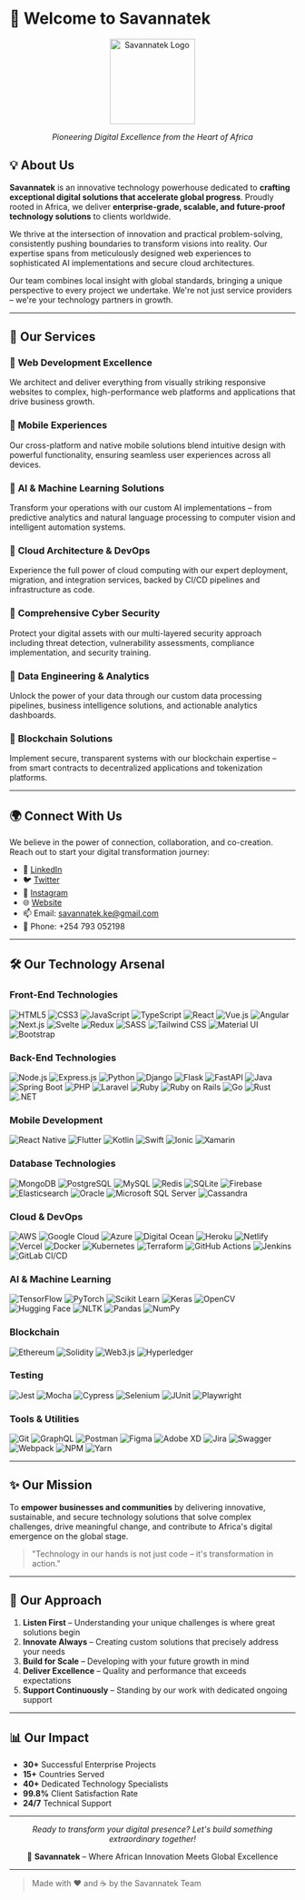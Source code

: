# 🌟 Welcome to Savannatek

<p align="center">
  <img src="https://github.com/Savannatek.png" width="150" alt="Savannatek Logo"/>
</p>

<p align="center"><em>Pioneering Digital Excellence from the Heart of Africa</em></p>

## 💡 About Us

**Savannatek** is an innovative technology powerhouse dedicated to **crafting exceptional digital solutions that accelerate global progress**. Proudly rooted in Africa, we deliver **enterprise-grade, scalable, and future-proof technology solutions** to clients worldwide.

We thrive at the intersection of innovation and practical problem-solving, consistently pushing boundaries to transform visions into reality. Our expertise spans from meticulously designed web experiences to sophisticated AI implementations and secure cloud architectures.

Our team combines local insight with global standards, bringing a unique perspective to every project we undertake. We're not just service providers – we're your technology partners in growth.

---

## 🚀 Our Services

### 🔹 **Web Development Excellence**  
We architect and deliver everything from visually striking responsive websites to complex, high-performance web platforms and applications that drive business growth.

### 🔹 **Mobile Experiences**  
Our cross-platform and native mobile solutions blend intuitive design with powerful functionality, ensuring seamless user experiences across all devices.

### 🔹 **AI & Machine Learning Solutions**  
Transform your operations with our custom AI implementations – from predictive analytics and natural language processing to computer vision and intelligent automation systems.

### 🔹 **Cloud Architecture & DevOps**  
Experience the full power of cloud computing with our expert deployment, migration, and integration services, backed by CI/CD pipelines and infrastructure as code.

### 🔹 **Comprehensive Cyber Security**  
Protect your digital assets with our multi-layered security approach including threat detection, vulnerability assessments, compliance implementation, and security training.

### 🔹 **Data Engineering & Analytics**  
Unlock the power of your data through our custom data processing pipelines, business intelligence solutions, and actionable analytics dashboards.

### 🔹 **Blockchain Solutions**  
Implement secure, transparent systems with our blockchain expertise – from smart contracts to decentralized applications and tokenization platforms.

---

## 🌍 Connect With Us

We believe in the power of connection, collaboration, and co-creation. Reach out to start your digital transformation journey:

- 💼 [LinkedIn](https://linkedin.com/company/savannatek/)
- 🐦 [Twitter](https://twitter.com/savannatek)  
- 📸 [Instagram](https://instagram.com/savanna.tek)  
- 🌐 [Website](https://savannatek.vercel.app/)
- 📫 Email: savannatek.ke@gmail.com 
- 📱 Phone: +254 793 052198

---

## 🛠️ Our Technology Arsenal

### Front-End Technologies
![HTML5](https://img.shields.io/badge/HTML5-E34F26?style=flat&logo=html5&logoColor=white)
![CSS3](https://img.shields.io/badge/CSS3-1572B6?style=flat&logo=css3&logoColor=white)
![JavaScript](https://img.shields.io/badge/JavaScript-F7DF1E?style=flat&logo=javascript&logoColor=black)
![TypeScript](https://img.shields.io/badge/TypeScript-007ACC?style=flat&logo=typescript&logoColor=white)
![React](https://img.shields.io/badge/React-20232A?style=flat&logo=react&logoColor=61DAFB)
![Vue.js](https://img.shields.io/badge/Vue.js-35495E?style=flat&logo=vuedotjs&logoColor=4FC08D)
![Angular](https://img.shields.io/badge/Angular-DD0031?style=flat&logo=angular&logoColor=white)
![Next.js](https://img.shields.io/badge/Next.js-000000?style=flat&logo=nextdotjs&logoColor=white)
![Svelte](https://img.shields.io/badge/Svelte-4A4A55?style=flat&logo=svelte&logoColor=FF3E00)
![Redux](https://img.shields.io/badge/Redux-593D88?style=flat&logo=redux&logoColor=white)
![SASS](https://img.shields.io/badge/Sass-CC6699?style=flat&logo=sass&logoColor=white)
![Tailwind CSS](https://img.shields.io/badge/Tailwind_CSS-38B2AC?style=flat&logo=tailwind-css&logoColor=white)
![Material UI](https://img.shields.io/badge/Material--UI-0081CB?style=flat&logo=material-ui&logoColor=white)
![Bootstrap](https://img.shields.io/badge/Bootstrap-563D7C?style=flat&logo=bootstrap&logoColor=white)

### Back-End Technologies
![Node.js](https://img.shields.io/badge/Node.js-339933?style=flat&logo=nodedotjs&logoColor=white)
![Express.js](https://img.shields.io/badge/Express.js-000000?style=flat&logo=express&logoColor=white)
![Python](https://img.shields.io/badge/Python-14354C?style=flat&logo=python&logoColor=white)
![Django](https://img.shields.io/badge/Django-092E20?style=flat&logo=django&logoColor=white)
![Flask](https://img.shields.io/badge/Flask-000000?style=flat&logo=flask&logoColor=white)
![FastAPI](https://img.shields.io/badge/FastAPI-009688?style=flat&logo=fastapi&logoColor=white)
![Java](https://img.shields.io/badge/Java-ED8B00?style=flat&logo=java&logoColor=white)
![Spring Boot](https://img.shields.io/badge/Spring_Boot-6DB33F?style=flat&logo=spring-boot&logoColor=white)
![PHP](https://img.shields.io/badge/PHP-777BB4?style=flat&logo=php&logoColor=white)
![Laravel](https://img.shields.io/badge/Laravel-FF2D20?style=flat&logo=laravel&logoColor=white)
![Ruby](https://img.shields.io/badge/Ruby-CC342D?style=flat&logo=ruby&logoColor=white)
![Ruby on Rails](https://img.shields.io/badge/Ruby_on_Rails-CC0000?style=flat&logo=ruby-on-rails&logoColor=white)
![Go](https://img.shields.io/badge/Go-00ADD8?style=flat&logo=go&logoColor=white)
![Rust](https://img.shields.io/badge/Rust-000000?style=flat&logo=rust&logoColor=white)
![.NET](https://img.shields.io/badge/.NET-5C2D91?style=flat&logo=dot-net&logoColor=white)

### Mobile Development
![React Native](https://img.shields.io/badge/React_Native-20232A?style=flat&logo=react&logoColor=61DAFB)
![Flutter](https://img.shields.io/badge/Flutter-02569B?style=flat&logo=flutter&logoColor=white)
![Kotlin](https://img.shields.io/badge/Kotlin-0095D5?style=flat&logo=kotlin&logoColor=white)
![Swift](https://img.shields.io/badge/Swift-FA7343?style=flat&logo=swift&logoColor=white)
![Ionic](https://img.shields.io/badge/Ionic-3880FF?style=flat&logo=ionic&logoColor=white)
![Xamarin](https://img.shields.io/badge/Xamarin-3498DB?style=flat&logo=xamarin&logoColor=white)

### Database Technologies
![MongoDB](https://img.shields.io/badge/MongoDB-4EA94B?style=flat&logo=mongodb&logoColor=white)
![PostgreSQL](https://img.shields.io/badge/PostgreSQL-316192?style=flat&logo=postgresql&logoColor=white)
![MySQL](https://img.shields.io/badge/MySQL-00000F?style=flat&logo=mysql&logoColor=white)
![Redis](https://img.shields.io/badge/Redis-DC382D?style=flat&logo=redis&logoColor=white)
![SQLite](https://img.shields.io/badge/SQLite-07405E?style=flat&logo=sqlite&logoColor=white)
![Firebase](https://img.shields.io/badge/Firebase-FFCA28?style=flat&logo=firebase&logoColor=black)
![Elasticsearch](https://img.shields.io/badge/Elasticsearch-005571?style=flat&logo=elasticsearch&logoColor=white)
![Oracle](https://img.shields.io/badge/Oracle-F80000?style=flat&logo=oracle&logoColor=white)
![Microsoft SQL Server](https://img.shields.io/badge/Microsoft_SQL_Server-CC2927?style=flat&logo=microsoft-sql-server&logoColor=white)
![Cassandra](https://img.shields.io/badge/Cassandra-1287B1?style=flat&logo=apache-cassandra&logoColor=white)

### Cloud & DevOps
![AWS](https://img.shields.io/badge/AWS-232F3E?style=flat&logo=amazon-aws&logoColor=white)
![Google Cloud](https://img.shields.io/badge/Google_Cloud-4285F4?style=flat&logo=google-cloud&logoColor=white)
![Azure](https://img.shields.io/badge/Microsoft_Azure-0089D6?style=flat&logo=microsoft-azure&logoColor=white)
![Digital Ocean](https://img.shields.io/badge/DigitalOcean-0080FF?style=flat&logo=digitalocean&logoColor=white)
![Heroku](https://img.shields.io/badge/Heroku-430098?style=flat&logo=heroku&logoColor=white)
![Netlify](https://img.shields.io/badge/Netlify-00C7B7?style=flat&logo=netlify&logoColor=white)
![Vercel](https://img.shields.io/badge/Vercel-000000?style=flat&logo=vercel&logoColor=white)
![Docker](https://img.shields.io/badge/Docker-2496ED?style=flat&logo=docker&logoColor=white)
![Kubernetes](https://img.shields.io/badge/Kubernetes-326CE5?style=flat&logo=kubernetes&logoColor=white)
![Terraform](https://img.shields.io/badge/Terraform-7B42BC?style=flat&logo=terraform&logoColor=white)
![GitHub Actions](https://img.shields.io/badge/GitHub_Actions-2088FF?style=flat&logo=github-actions&logoColor=white)
![Jenkins](https://img.shields.io/badge/Jenkins-D24939?style=flat&logo=jenkins&logoColor=white)
![GitLab CI/CD](https://img.shields.io/badge/GitLab_CI/CD-FCA121?style=flat&logo=gitlab&logoColor=white)

### AI & Machine Learning
![TensorFlow](https://img.shields.io/badge/TensorFlow-FF6F00?style=flat&logo=tensorflow&logoColor=white)
![PyTorch](https://img.shields.io/badge/PyTorch-EE4C2C?style=flat&logo=pytorch&logoColor=white)
![Scikit Learn](https://img.shields.io/badge/Scikit_Learn-F7931E?style=flat&logo=scikit-learn&logoColor=white)
![Keras](https://img.shields.io/badge/Keras-D00000?style=flat&logo=keras&logoColor=white)
![OpenCV](https://img.shields.io/badge/OpenCV-5C3EE8?style=flat&logo=opencv&logoColor=white)
![Hugging Face](https://img.shields.io/badge/Hugging_Face-FFBD39?style=flat&logo=hugging-face&logoColor=white)
![NLTK](https://img.shields.io/badge/NLTK-3776AB?style=flat&logo=python&logoColor=white)
![Pandas](https://img.shields.io/badge/Pandas-150458?style=flat&logo=pandas&logoColor=white)
![NumPy](https://img.shields.io/badge/NumPy-013243?style=flat&logo=numpy&logoColor=white)

### Blockchain
![Ethereum](https://img.shields.io/badge/Ethereum-3C3C3D?style=flat&logo=ethereum&logoColor=white)
![Solidity](https://img.shields.io/badge/Solidity-363636?style=flat&logo=solidity&logoColor=white)
![Web3.js](https://img.shields.io/badge/Web3.js-F16822?style=flat&logo=web3.js&logoColor=white)
![Hyperledger](https://img.shields.io/badge/Hyperledger-2F3134?style=flat&logo=hyperledger&logoColor=white)

### Testing
![Jest](https://img.shields.io/badge/Jest-C21325?style=flat&logo=jest&logoColor=white)
![Mocha](https://img.shields.io/badge/Mocha-8D6748?style=flat&logo=mocha&logoColor=white)
![Cypress](https://img.shields.io/badge/Cypress-17202C?style=flat&logo=cypress&logoColor=white)
![Selenium](https://img.shields.io/badge/Selenium-43B02A?style=flat&logo=selenium&logoColor=white)
![JUnit](https://img.shields.io/badge/JUnit-25A162?style=flat&logo=junit5&logoColor=white)
![Playwright](https://img.shields.io/badge/Playwright-45ba4b?style=flat&logo=playwright&logoColor=white)

### Tools & Utilities
![Git](https://img.shields.io/badge/Git-F05032?style=flat&logo=git&logoColor=white)
![GraphQL](https://img.shields.io/badge/GraphQL-E10098?style=flat&logo=graphql&logoColor=white)
![Postman](https://img.shields.io/badge/Postman-FF6C37?style=flat&logo=postman&logoColor=white)
![Figma](https://img.shields.io/badge/Figma-F24E1E?style=flat&logo=figma&logoColor=white)
![Adobe XD](https://img.shields.io/badge/Adobe_XD-470137?style=flat&logo=adobe-xd&logoColor=white)
![Jira](https://img.shields.io/badge/Jira-0052CC?style=flat&logo=jira&logoColor=white)
![Swagger](https://img.shields.io/badge/Swagger-85EA2D?style=flat&logo=swagger&logoColor=black)
![Webpack](https://img.shields.io/badge/Webpack-8DD6F9?style=flat&logo=webpack&logoColor=black)
![NPM](https://img.shields.io/badge/npm-CB3837?style=flat&logo=npm&logoColor=white)
![Yarn](https://img.shields.io/badge/Yarn-2C8EBB?style=flat&logo=yarn&logoColor=white)

---

## ✨ Our Mission

To **empower businesses and communities** by delivering innovative, sustainable, and secure technology solutions that solve complex challenges, drive meaningful change, and contribute to Africa's digital emergence on the global stage.

> "Technology in our hands is not just code – it's transformation in action."

---

## 💼 Our Approach

1. **Listen First** – Understanding your unique challenges is where great solutions begin
2. **Innovate Always** – Creating custom solutions that precisely address your needs
3. **Build for Scale** – Developing with your future growth in mind
4. **Deliver Excellence** – Quality and performance that exceeds expectations
5. **Support Continuously** – Standing by our work with dedicated ongoing support

---

## 📊 Our Impact

- **30+** Successful Enterprise Projects
- **15+** Countries Served
- **40+** Dedicated Technology Specialists
- **99.8%** Client Satisfaction Rate
- **24/7** Technical Support

---

<p align="center">
  <em>Ready to transform your digital presence? Let's build something extraordinary together!</em>
</p>

<p align="center">
  📌 <strong>Savannatek</strong> – Where African Innovation Meets Global Excellence
</p>

---

> Made with ❤️ and ☕ by the Savannatek Team
